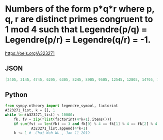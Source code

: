 # Numbers of the form p\*q\*r where p, q, r are distinct primes congruent to 1 mod 4 such that Legendre\(p/q\) \= Legendre\(p/r\) \= Legendre\(q/r\) \= \-1\.
https://oeis.org/A323271
## JSON
```JSON
[2405, 3145, 4745, 6205, 6305, 8245, 8905, 9605, 12545, 12805, 14705, 16405, 16745, 17945, 18241, 19045, 19345, 19805, 20213, 20605, 20905, 22945, 23545, 25805, 26605, 26945, 28645, 29705, 30073, 33745, 35705, 35989, 36205, 36305, 37505, 38369, 38545]
```
## Python
```Python
from sympy.ntheory import legendre_symbol, factorint
A323271_list, k = [], 1
while len(A323271_list) < 10000:
    fk, fv = zip(*list(factorint(4*k+1).items()))
    if sum(fv) == len(fk) == 3 and fk[0] % 4 == fk[1] % 4 == fk[2] % 4 == 1 and legendre_symbol(fk[0],fk[1]) == legendre_symbol(fk[0],fk[2]) == legendre_symbol(fk[1],fk[2]) == -1:
            A323271_list.append(4*k+1)
    k += 1 # _Chai Wah Wu_, Jan 11 2019
```
